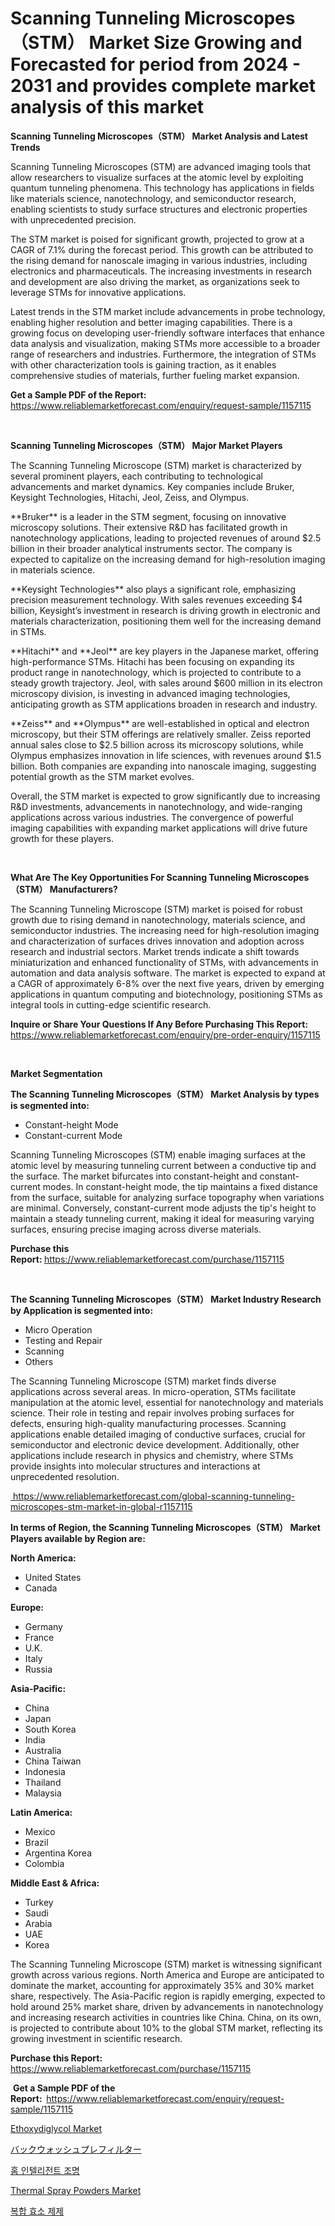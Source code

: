 <p><h1>Scanning Tunneling Microscopes（STM） Market Size Growing and Forecasted for period from 2024 - 2031 and provides complete market analysis of this market</h1></p><p><strong>Scanning Tunneling Microscopes（STM） Market Analysis and Latest Trends</strong></p>
<p><p>Scanning Tunneling Microscopes (STM) are advanced imaging tools that allow researchers to visualize surfaces at the atomic level by exploiting quantum tunneling phenomena. This technology has applications in fields like materials science, nanotechnology, and semiconductor research, enabling scientists to study surface structures and electronic properties with unprecedented precision.</p><p>The STM market is poised for significant growth, projected to grow at a CAGR of 7.1% during the forecast period. This growth can be attributed to the rising demand for nanoscale imaging in various industries, including electronics and pharmaceuticals. The increasing investments in research and development are also driving the market, as organizations seek to leverage STMs for innovative applications.</p><p>Latest trends in the STM market include advancements in probe technology, enabling higher resolution and better imaging capabilities. There is a growing focus on developing user-friendly software interfaces that enhance data analysis and visualization, making STMs more accessible to a broader range of researchers and industries. Furthermore, the integration of STMs with other characterization tools is gaining traction, as it enables comprehensive studies of materials, further fueling market expansion.</p></p>
<p><strong>Get a Sample PDF of the Report:&nbsp;</strong> <a href="https://www.reliablemarketforecast.com/enquiry/request-sample/1157115">https://www.reliablemarketforecast.com/enquiry/request-sample/1157115</a></p>
<p>&nbsp;</p>
<p><strong>Scanning Tunneling Microscopes（STM） Major Market Players</strong></p>
<p><p>The Scanning Tunneling Microscope (STM) market is characterized by several prominent players, each contributing to technological advancements and market dynamics. Key companies include Bruker, Keysight Technologies, Hitachi, Jeol, Zeiss, and Olympus.</p><p>**Bruker** is a leader in the STM segment, focusing on innovative microscopy solutions. Their extensive R&D has facilitated growth in nanotechnology applications, leading to projected revenues of around $2.5 billion in their broader analytical instruments sector. The company is expected to capitalize on the increasing demand for high-resolution imaging in materials science.</p><p>**Keysight Technologies** also plays a significant role, emphasizing precision measurement technology. With sales revenues exceeding $4 billion, Keysight’s investment in research is driving growth in electronic and materials characterization, positioning them well for the increasing demand in STMs.</p><p>**Hitachi** and **Jeol** are key players in the Japanese market, offering high-performance STMs. Hitachi has been focusing on expanding its product range in nanotechnology, which is projected to contribute to a steady growth trajectory. Jeol, with sales around $600 million in its electron microscopy division, is investing in advanced imaging technologies, anticipating growth as STM applications broaden in research and industry.</p><p>**Zeiss** and **Olympus** are well-established in optical and electron microscopy, but their STM offerings are relatively smaller. Zeiss reported annual sales close to $2.5 billion across its microscopy solutions, while Olympus emphasizes innovation in life sciences, with revenues around $1.5 billion. Both companies are expanding into nanoscale imaging, suggesting potential growth as the STM market evolves.</p><p>Overall, the STM market is expected to grow significantly due to increasing R&D investments, advancements in nanotechnology, and wide-ranging applications across various industries. The convergence of powerful imaging capabilities with expanding market applications will drive future growth for these players.</p></p>
<p>&nbsp;</p>
<p><strong>What Are The Key Opportunities For Scanning Tunneling Microscopes（STM） Manufacturers?</strong></p>
<p><p>The Scanning Tunneling Microscope (STM) market is poised for robust growth due to rising demand in nanotechnology, materials science, and semiconductor industries. The increasing need for high-resolution imaging and characterization of surfaces drives innovation and adoption across research and industrial sectors. Market trends indicate a shift towards miniaturization and enhanced functionality of STMs, with advancements in automation and data analysis software. The market is expected to expand at a CAGR of approximately 6-8% over the next five years, driven by emerging applications in quantum computing and biotechnology, positioning STMs as integral tools in cutting-edge scientific research.</p></p>
<p><strong>Inquire or Share Your Questions If Any Before Purchasing This Report:</strong> <a href="https://www.reliablemarketforecast.com/enquiry/pre-order-enquiry/1157115">https://www.reliablemarketforecast.com/enquiry/pre-order-enquiry/1157115</a></p>
<p>&nbsp;</p>
<p><strong>Market Segmentation</strong></p>
<p><strong>The Scanning Tunneling Microscopes（STM） Market Analysis by types is segmented into:</strong></p>
<p><ul><li>Constant-height Mode</li><li>Constant-current Mode</li></ul></p>
<p><p>Scanning Tunneling Microscopes (STM) enable imaging surfaces at the atomic level by measuring tunneling current between a conductive tip and the surface. The market bifurcates into constant-height and constant-current modes. In constant-height mode, the tip maintains a fixed distance from the surface, suitable for analyzing surface topography when variations are minimal. Conversely, constant-current mode adjusts the tip's height to maintain a steady tunneling current, making it ideal for measuring varying surfaces, ensuring precise imaging across diverse materials.</p></p>
<p><strong>Purchase this Report:&nbsp;</strong><a href="https://www.reliablemarketforecast.com/purchase/1157115">https://www.reliablemarketforecast.com/purchase/1157115</a></p>
<p>&nbsp;</p>
<p><strong>The Scanning Tunneling Microscopes（STM） Market Industry Research by Application is segmented into:</strong></p>
<p><ul><li>Micro Operation</li><li>Testing and Repair</li><li>Scanning</li><li>Others</li></ul></p>
<p><p>The Scanning Tunneling Microscope (STM) market finds diverse applications across several areas. In micro-operation, STMs facilitate manipulation at the atomic level, essential for nanotechnology and materials science. Their role in testing and repair involves probing surfaces for defects, ensuring high-quality manufacturing processes. Scanning applications enable detailed imaging of conductive surfaces, crucial for semiconductor and electronic device development. Additionally, other applications include research in physics and chemistry, where STMs provide insights into molecular structures and interactions at unprecedented resolution.</p></p>
<p><a href="https://www.reliablemarketforecast.com/global-scanning-tunneling-microscopes-stm-market-in-global-r1157115">&nbsp;https://www.reliablemarketforecast.com/global-scanning-tunneling-microscopes-stm-market-in-global-r1157115</a></p>
<p><strong>In terms of Region, the Scanning Tunneling Microscopes（STM） Market Players available by Region are:</strong></p>
<p>
    <p> <strong> North America: </strong>
        <ul>
            <li>United States</li>
            <li>Canada</li>
        </ul>
        </p> 
    <p> <strong> Europe: </strong>
        <ul>
            <li>Germany</li>
            <li>France</li>
            <li>U.K.</li>
            <li>Italy</li>
            <li>Russia</li>
        </ul>
        </p> 
    <p> <strong> Asia-Pacific: </strong>
        <ul>
            <li>China</li>
            <li>Japan</li>
            <li>South Korea</li>
            <li>India</li>
            <li>Australia</li>
            <li>China Taiwan</li>
            <li>Indonesia</li>
            <li>Thailand</li>
            <li>Malaysia</li>
        </ul>
        </p> 
    <p> <strong> Latin America: </strong>
        <ul>
            <li>Mexico</li>
            <li>Brazil</li>
            <li>Argentina Korea</li>
            <li>Colombia</li>
        </ul>
        </p> 
    <p> <strong> Middle East & Africa: </strong>
        <ul>
            <li>Turkey</li>
            <li>Saudi</li>
            <li>Arabia</li>
            <li>UAE</li>
            <li>Korea</li>
        </ul>
    </p>
    </p>
<p><p>The Scanning Tunneling Microscope (STM) market is witnessing significant growth across various regions. North America and Europe are anticipated to dominate the market, accounting for approximately 35% and 30% market share, respectively. The Asia-Pacific region is rapidly emerging, expected to hold around 25% market share, driven by advancements in nanotechnology and increasing research activities in countries like China. China, on its own, is projected to contribute about 10% to the global STM market, reflecting its growing investment in scientific research.</p></p>
<p><strong>Purchase this Report: </strong><a href="https://www.reliablemarketforecast.com/purchase/1157115">https://www.reliablemarketforecast.com/purchase/1157115</a></p>
<p>&nbsp;<strong>Get a Sample PDF of the Report:&nbsp;&nbsp;</strong><a href="https://www.reliablemarketforecast.com/enquiry/request-sample/1157115">https://www.reliablemarketforecast.com/enquiry/request-sample/1157115</a></p>
<p><strong></strong></p>
<p><p><a href="https://issuu.com/reportprime-2/docs/ethoxydiglycol-market-size-2030.ppt_dfa9a585d45ac1">Ethoxydiglycol Market</a></p><p><a href="https://medium.com/@joangardner2/%E6%9C%AA%E6%9D%A5%E3%81%AB%E5%82%99%E3%81%88%E3%82%8B-%E3%82%B0%E3%83%AD%E3%83%BC%E3%83%90%E3%83%AB%E3%83%90%E3%83%83%E3%82%AF%E3%82%A6%E3%82%A9%E3%83%83%E3%82%B7%E3%83%A5%E3%83%97%E3%83%AC%E3%83%95%E3%82%A3%E3%83%AB%E3%82%BF%E3%83%BC%E5%B8%82%E5%A0%B4%E3%81%AB%E9%96%A2%E3%81%99%E3%82%8B%E6%88%A6%E7%95%A5%E7%9A%84%E3%82%A4%E3%83%B3%E3%82%B5%E3%82%A4%E3%83%88-2024%E5%B9%B4-2031%E5%B9%B4-a81fcc576beb">バックウォッシュプレフィルター</a></p><p><a href="https://medium.com/@seamus.ocallaghan/%ED%99%88-%EC%A7%80%EB%8A%A5%ED%98%95-%EC%A1%B0%EB%AA%85-%EC%8B%9C%EC%9E%A5-%EA%B8%80%EB%A1%9C%EB%B2%8C-%EB%B0%8F-%EC%A7%80%EC%97%AD-%EB%B6%84%EC%84%9D-%EC%B5%9C%EC%A2%85-%EC%82%AC%EC%9A%A9%EC%9E%90-%EC%A0%9C%ED%92%88-%EB%B0%8F-%EC%A7%80%EC%97%AD%EC%97%90-%EC%A4%91%EC%A0%90-%EB%B6%84%EC%84%9D-%EB%B0%8F-%EC%98%88%EC%B8%A1-2024-2031-124fbbb17e52">홈 인텔리전트 조명</a></p><p><a href="https://issuu.com/reportprime-2/docs/thermal-spray-powders-market-size-2_0bf44583cbaae4">Thermal Spray Powders Market</a></p><p><a href="https://medium.com/@seamus.ocallaghan/compound-enzyme-preparation-market-%EC%9D%98-%EA%B8%80%EB%A1%9C%EB%B2%8C-%EC%8B%9C%EC%9E%A5-%EA%B0%9C%EC%9A%94%EB%8A%94-%EC%A0%84-%EC%84%B8%EA%B3%84-%EB%B0%8F-%EC%A3%BC%EC%9A%94-%EC%8B%9C%EC%9E%A5%EC%9D%98-%EC%82%B0%EC%97%85%EC%97%90-%EC%98%81%ED%96%A5%EC%9D%84-%EB%AF%B8%EC%B9%98%EB%8A%94-%EC%A3%BC%EC%9A%94-%ED%8A%B8%EB%A0%8C%EB%93%9C%EC%97%90-%EB%8C%80%ED%95%9C-%EB%8F%85%ED%8A%B9%ED%95%9C-%EA%B4%80%EC%A0%90%EC%9D%84-7dcda531554e">복합 효소 제제</a></p></p>